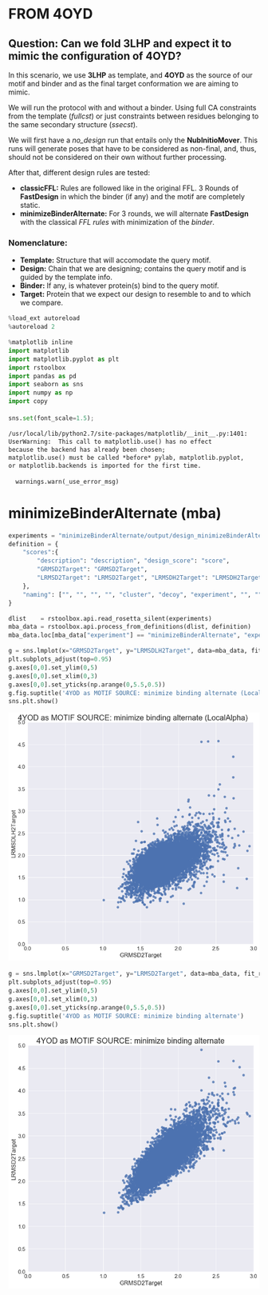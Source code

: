 
# FROM 4OYD


## Question: Can we fold 3LHP and expect it to mimic the configuration of 4OYD?

In this scenario, we use __3LHP__ as template, and __4OYD__ as the source of our motif and binder and as the final target conformation we are aiming to mimic.

We will run the protocol with and without a binder. Using full CA constraints from the template (_fullcst_) or just constraints between residues belonging to the same secondary structure (_ssecst_).

We will first have a *no_design* run that entails only the __NubInitioMover__. This runs will generate poses that have to be considered as non-final, and, thus, should not be considered on their own without further processing.

After that, different design rules are tested:  

* __classicFFL:__ Rules are followed like in the original FFL. 3 Rounds of __FastDesign__ in which the binder (if any) and the motif are completely static.  
* __minimizeBinderAlternate:__ For 3 rounds, we will alternate __FastDesign__ with the classical _FFL rules_ with minimization of the _binder_. 


### Nomenclature:

* __Template:__ Structure that will accomodate the query motif.  
* __Design:__ Chain that we are designing; contains the query motif and is guided by the template info.  
* __Binder:__ If any, is whatever protein(s) bind to the query motif.  
* __Target:__ Protein that we expect our design to resemble to and to which we compare.  


```python
%load_ext autoreload
%autoreload 2
```


```python
%matplotlib inline
import matplotlib
import matplotlib.pyplot as plt
import rstoolbox
import pandas as pd
import seaborn as sns
import numpy as np
import copy

sns.set(font_scale=1.5);
```

    /usr/local/lib/python2.7/site-packages/matplotlib/__init__.py:1401: UserWarning:  This call to matplotlib.use() has no effect
    because the backend has already been chosen;
    matplotlib.use() must be called *before* pylab, matplotlib.pyplot,
    or matplotlib.backends is imported for the first time.
    
      warnings.warn(_use_error_msg)


# minimizeBinderAlternate (mba)


```python
experiments = "minimizeBinderAlternate/output/design_minimizeBinderAlternate_1_minisilent"
definition = {
    "scores":{
        "description": "description", "design_score": "score",
        "GRMSD2Target": "GRMSD2Target",
        "LRMSD2Target": "LRMSD2Target", "LRMSDH2Target": "LRMSDH2Target", "LRMSDLH2Target": "LRMSDLH2Target"
    },
    "naming": ["", "", "", "", "cluster", "decoy", "experiment", "", "", ""]
}
```


```python
dlist    = rstoolbox.api.read_rosetta_silent(experiments)
mba_data = rstoolbox.api.process_from_definitions(dlist, definition)
mba_data.loc[mba_data["experiment"] == "minimizeBinderAlternate", "experiment"] = "mba"
```


```python
g = sns.lmplot(x="GRMSD2Target", y="LRMSDLH2Target", data=mba_data, fit_reg=False, size=10)
plt.subplots_adjust(top=0.95)
g.axes[0,0].set_ylim(0,5)
g.axes[0,0].set_xlim(0,3)
g.axes[0,0].set_yticks(np.arange(0,5.5,0.5))
g.fig.suptitle('4YOD as MOTIF SOURCE: minimize binding alternate (LocalAlpha)')
sns.plt.show()
```


![png](README_files/README_6_0.png)



```python
g = sns.lmplot(x="GRMSD2Target", y="LRMSD2Target", data=mba_data, fit_reg=False, size=10)
plt.subplots_adjust(top=0.95)
g.axes[0,0].set_ylim(0,5)
g.axes[0,0].set_xlim(0,3)
g.axes[0,0].set_yticks(np.arange(0,5.5,0.5))
g.fig.suptitle('4YOD as MOTIF SOURCE: minimize binding alternate')
sns.plt.show()
```


![png](README_files/README_7_0.png)



```python

```
